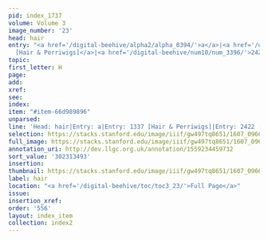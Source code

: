 ```yaml
---
pid: index_1737
volume: Volume 3
image_number: '23'
head: hair
entry: "<a href='/digital-beehive/alpha2/alpha_0394/'>a</a>|<a href='/digital-beehive/num6/num_1882/'>1337
  [Hair & Perriwigs]</a>|<a href='/digital-beehive/num10/num_3396/'>2422 [Hair & Periwigs]</a>"
topic:
first_letter: H
page:
add:
xref:
see:
index:
item: "#item-66d989896"
unparsed:
line: 'Head: hair|Entry: a|Entry: 1337 [Hair & Perriwigs]|Entry: 2422 [Hair & Periwigs]|#item-66d989896'
selection: https://stacks.stanford.edu/image/iiif/gw497tq8651/1607_0966/153,3493,615,121/full/0/default.jpg
full_image: https://stacks.stanford.edu/image/iiif/gw497tq8651/1607_0966/full/full/0/default.jpg
annotation_uri: http://dev.llgc.org.uk/annotation/1559234459732
sort_value: '302313493'
insertion:
thumbnail: https://stacks.stanford.edu/image/iiif/gw497tq8651/1607_0966/153,3493,615,121/150,/0/default.jpg
label: hair
location: "<a href='/digital-beehive/toc/toc3_23/'>Full Page</a>"
issue:
insertion_xref:
order: '556'
layout: index_item
collection: index2
---
```

